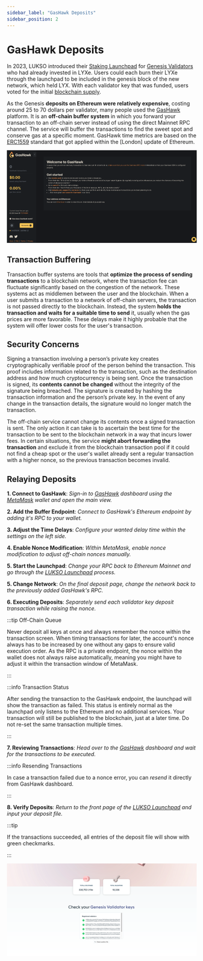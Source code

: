 ```yaml
---
sidebar_label: "GasHawk Deposits"
sidebar_position: 2
---
```


# GasHawk Deposits

In 2023, LUKSO introduced their [Staking Launchpad](https://deposit.mainnet.lukso.network/) for [Genesis Validators](https://medium.com/lukso/its-happening-the-genesis-validators-are-coming-ce5e07935df6) who had already invested in LYXe. Users could each burn their LYXe through the launchpad to be included in the genesis block of the new network, which held LYX. With each validator key that was funded, users voted for the initial [blockchain supply](https://medium.com/lukso/genesis-validators-deposit-smart-contract-freeze-and-testnet-launch-c5f7b568b1fc).

As the Genesis **deposits on Ethereum were relatively expensive**, costing around 25 to 70 dollars per validator, many people used the [GasHawk](https://gashawk.io/) platform. It is an **off-chain buffer system** in which you forward your transaction to an off-chain server instead of using the direct Mainnet RPC channel. The service will buffer the transactions to find the sweet spot and conserve gas at a specific moment. GasHawk time metrics are based on the [ERC1559](https://eips.ethereum.org/EIPS/eip-1559) standard that got applied within the [London] update of Ethereum.

![GasHawk Dashboard](/img/guides/validator-setup/gas-hawk.png)

## Transaction Buffering

Transaction buffer systems are tools that **optimize the process of sending transactions** to a blockchain network, where the transaction fee can fluctuate significantly based on the congestion of the network. These systems act as middlemen between the user and the blockchain. When a user submits a transaction to a network of off-chain servers, the transaction is not passed directly to the blockchain. Instead, the system **holds the transaction and waits for a suitable time to send** it, usually when the gas prices are more favorable. These delays make it highly probable that the system will offer lower costs for the user's transaction.

## Security Concerns

Signing a transaction involving a person’s private key creates cryptographically verifiable proof of the person behind the transaction. This proof includes information related to the transaction, such as the destination address and how much cryptocurrency is being sent. Once the transaction is signed, its **contents cannot be changed** without the integrity of the signature being breached. The signature is created by hashing the transaction information and the person’s private key. In the event of any change in the transaction details, the signature would no longer match the transaction.

The off-chain service cannot change its contents once a signed transaction is sent. The only action it can take is to ascertain the best time for the transaction to be sent to the blockchain network in a way that incurs lower fees. In certain situations, the service **might abort forwarding the transaction** and exclude it from the blockchain transaction pool if it could not find a cheap spot or the user's wallet already sent a regular transaction with a higher nonce, so the previous transaction becomes invalid.

## Relaying Deposits

**1. Connect to GasHawk**: _Sign-in to [GasHawk](https://gashawk.io/#/tx) dashboard using the [MetaMask](https://metamask.io/) wallet and open the main view._

**2. Add the Buffer Endpoint**: _Connect to GasHawk's Ethereum endpoint by adding it's RPC to your wallet._

**3. Adjust the Time Delays**: _Configure your wanted delay time within the settings on the left side._

**4. Enable Nonce Modification**: _Within MetaMask, enable nonce modification to adjust off-chain nonces manually._

**5. Start the Launchpad**: _Change your RPC back to Ethereum Mainnet and go through the [LUKSO Launchpad](https://deposit.mainnet.lukso.network/en/) process._

**5. Change Network**: _On the final deposit page, change the network back to the previously added GasHawk's RPC._

**6. Executing Deposits**: _Separately send each validator key deposit transaction while raising the nonce._

:::tip Off-Chain Queue

Never deposit all keys at once and always remember the nonce within the transaction screen. When timing transactions for later, the account's nonce always has to be increased by one without any gaps to ensure valid execution order. As the RPC is a private endpoint, the nonce within the wallet does not always raise automatically, meaning you might have to adjust it within the transaction window of MetaMask.

:::

:::info Transaction Status

After sending the transaction to the GasHawk endpoint, the launchpad will show the transaction as failed. This status is entirely normal as the launchpad only listens to the Ethereum and no additional services. Your transaction will still be published to the blockchain, just at a later time. Do not re-set the same transaction multiple times.

:::

**7. Reviewing Transactions**: _Head over to the [GasHawk](https://gashawk.io/#/tx) dashboard and wait for the transactions to be executed._

:::info Resending Transactions

In case a transaction failed due to a nonce error, you can _resend_ it directly from GasHawk dashboard.

:::

**8. Verify Deposits**: _Return to the front page of the [LUKSO Launchpad](https://deposit.mainnet.lukso.network/en/) and input your deposit file._

:::tip

If the transactions succeeded, all entries of the deposit file will show with green checkmarks.

:::

![Launchpad Checkmarks](/img/guides/validator-setup/launchpad_12.png)
